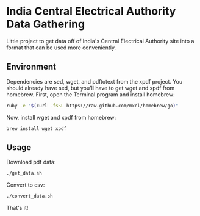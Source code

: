 # India Central Electrical Authority Data Gathering

Little project to get data off of India's Central Electrical Authority site into a format that can be used more conveniently.

## Environment

Dependencies are sed, wget, and pdftotext from the xpdf project. You should already have sed, but you'll have to get wget and xpdf from homebrew. First, open the Terminal program and install homebrew:

```sh
ruby -e "$(curl -fsSL https://raw.github.com/mxcl/homebrew/go)"
```

Now, install wget and xpdf from homebrew:

```sh
brew install wget xpdf
```

## Usage

Download pdf data:

```sh
./get_data.sh
```

Convert to csv:

```sh
./convert_data.sh
```

That's it!

